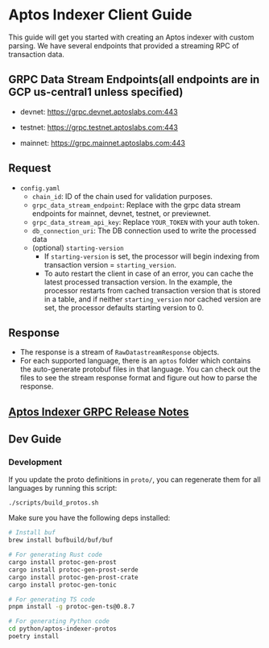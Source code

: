 # Aptos Indexer Client Guide
This guide will get you started with creating an Aptos indexer with custom parsing. We have several endpoints that provided a streaming RPC of transaction data.

## GRPC Data Stream Endpoints(all endpoints are in GCP us-central1 unless specified)
* devnet: https://grpc.devnet.aptoslabs.com:443

* testnet: https://grpc.testnet.aptoslabs.com:443

* mainnet: https://grpc.mainnet.aptoslabs.com:443

## Request
 - `config.yaml`
   - `chain_id`: ID of the chain used for validation purposes.
   - `grpc_data_stream_endpoint`: Replace with the grpc data stream endpoints for mainnet, devnet, testnet, or previewnet.
   - `grpc_data_stream_api_key`: Replace `YOUR_TOKEN` with your auth token.
   - `db_connection_uri`: The DB connection used to write the processed data
   - (optional) `starting-version`
     - If `starting-version` is set, the processor will begin indexing from transaction version = `starting_version`.
     - To auto restart the client in case of an error, you can cache the latest processed transaction version. In the example, the processor restarts from cached transaction version that is stored in a table, and if neither `starting_version` nor cached version are set, the processor defaults starting version to 0.

## Response
- The response is a stream of `RawDatastreamResponse` objects.
- For each supported language, there is an `aptos` folder which contains the auto-generate protobuf files in that language. You can check out the files to see the stream response format and figure out how to parse the response.

## [Aptos Indexer GRPC Release Notes](https://github.com/aptos-labs/aptos-core/blob/main/ecosystem/indexer-grpc/release_notes.md)


## Dev Guide

### Development
If you update the proto definitions in `proto/`, you can regenerate them for all languages by running this script:
```
./scripts/build_protos.sh
```

Make sure you have the following deps installed:
```bash
# Install buf
brew install bufbuild/buf/buf

# For generating Rust code
cargo install protoc-gen-prost
cargo install protoc-gen-prost-serde
cargo install protoc-gen-prost-crate
cargo install protoc-gen-tonic

# For generating TS code
pnpm install -g protoc-gen-ts@0.8.7

# For generating Python code
cd python/aptos-indexer-protos
poetry install
```
